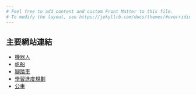 ```yaml
---
# Feel free to add content and custom Front Matter to this file.
# To modify the layout, see https://jekyllrb.com/docs/themes/#overriding-theme-defaults
---
```


## 主要網站連結

<ul>
  <li><a href="機器人.html">機器人</a></li>
  <li><a href="帆船.html">帆船</a></li>
  <li><a href="腳踏車.html">腳踏車</a></li>
  <li><a href="學習進度規劃.html">學習進度規劃</a></li>
  <li><a href="公車.html">公車</a></li>
</ul>
